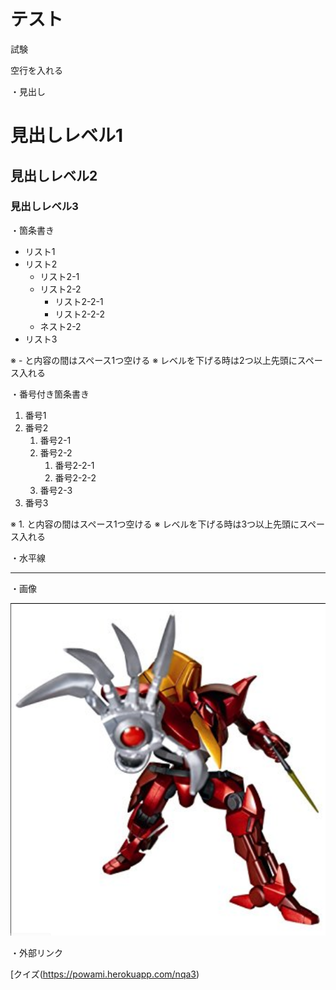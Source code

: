 # テスト 

 

試験

 


空行を入れる

 


・見出し 

 

# 見出しレベル1 
## 見出しレベル2 
### 見出しレベル3 

 


・箇条書き 

 

- リスト1 
- リスト2 
  - リスト2-1 
  - リスト2-2 
    - リスト2-2-1 
    - リスト2-2-2 
  - ネスト2-2 
- リスト3 

 

※ - と内容の間はスペース1つ空ける 
※ レベルを下げる時は2つ以上先頭にスペース入れる 

 


・番号付き箇条書き 

 

1. 番号1 
1. 番号2 
   1. 番号2-1 
   1. 番号2-2 
      1. 番号2-2-1 
      1. 番号2-2-2 
   1. 番号2-3 
1. 番号3 

 

※ 1. と内容の間はスペース1つ空ける 
※ レベルを下げる時は3つ以上先頭にスペース入れる 

 


・水平線 

 

--- 

 

・画像 

 

![画像](./guren.PNG  "ポップアップ文字") 

 


・外部リンク

 

 [クイズ(https://powami.herokuapp.com/nqa3) 
